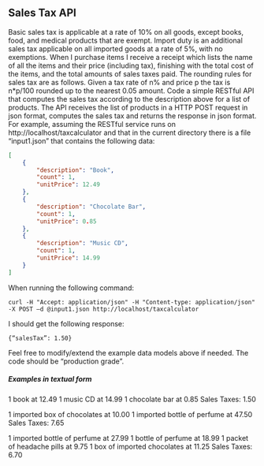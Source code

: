 ## Sales Tax API

Basic sales tax is applicable at a rate of 10% on all goods, except books, food, and medical products that are exempt. Import duty is an additional sales tax applicable on all imported goods at a rate of 5%, with no exemptions.
When I purchase items I receive a receipt which lists the name of all the items and their price (including tax), finishing with the total cost of the items, and the total amounts of sales taxes paid.
The rounding rules for sales tax are as follows. Given a tax rate of n% and price p the tax is n*p/100 rounded up to the nearest 0.05 amount.
Code a simple RESTful API that computes the sales tax according to the description above for a list of products. The API receives the list of products in a HTTP POST request in json format, computes the sales tax and returns the response in json format.
For example, assuming the RESTful service runs on http://localhost/taxcalculator and that in the current directory there is a file “input1.json” that contains the following data:

```json
[
	{
		"description": "Book",
		"count": 1,
		"unitPrice": 12.49
	},
	{
		"description": "Chocolate Bar",
		"count": 1,
		"unitPrice": 0.85
	},
	{
		"description": "Music CD",
		"count": 1,
		"unitPrice": 14.99
	}
]
```

When running the following command:
```
curl -H "Accept: application/json" -H "Content-type: application/json" -X POST –d @input1.json http://localhost/taxcalculator
```
I should get the following response:
```
{“salesTax”: 1.50}
```
Feel free to modify/extend the example data models above if needed. The code should be “production grade”.

##### Examples in textual form

1 book at 12.49
1 music CD at 14.99
1 chocolate bar at 0.85
Sales Taxes: 1.50

1 imported box of chocolates at 10.00
1 imported bottle of perfume at 47.50
Sales Taxes: 7.65

1 imported bottle of perfume at 27.99
1 bottle of perfume at 18.99
1 packet of headache pills at 9.75
1 box of imported chocolates at 11.25
Sales Taxes: 6.70
